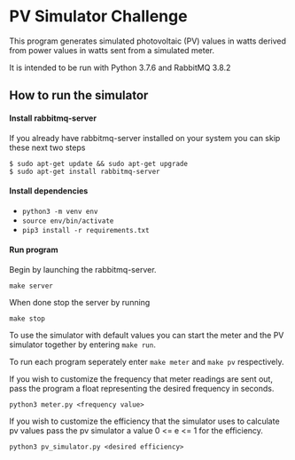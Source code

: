 # PV Simulator Challenge
This program generates simulated photovoltaic (PV) values in watts derived from power values in watts sent from a simulated meter.

It is intended to be run with Python 3.7.6 and RabbitMQ 3.8.2

## How to run the simulator
#### Install rabbitmq-server
If you already have rabbitmq-server installed on your system you can skip these next two steps
```
$ sudo apt-get update && sudo apt-get upgrade
$ sudo apt-get install rabbitmq-server
```
#### Install dependencies
- `python3 -m venv env`
- `source env/bin/activate`
- `pip3 install -r requirements.txt`

#### Run program
Begin by launching the rabbitmq-server.
```
make server
```
When done stop the server by running
```
make stop
```
To use the simulator with default values you can start the meter and the PV simulator together by entering `make run`. 

To run each program seperately enter `make meter` and `make pv` respectively.

If you wish to customize the frequency that meter readings are sent out, pass the program a float representing the desired frequency in seconds.

`python3 meter.py <frequency value>`

If you wish to customize the efficiency that the simulator uses to calculate pv values pass the pv simulator a value 0 <= e <= 1 for the efficiency.

`python3 pv_simulator.py <desired efficiency>`
